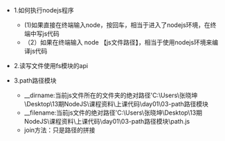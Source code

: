 * 1.如何执行nodejs程序
    * (1)如果直接在终端输入node，按回车，相当于进入了nodejs环境，在终端中写js代码
    * （2）如果在终端输入 node 【js文件路径】，相当于使用nodejs环境来编译js代码

* 2.读写文件使用fs模块的api

* 3.path路径模块
    * __dirname:当前js文件所在的文件夹的绝对路径'C:\Users\张晓坤\Desktop\13期NodeJS\课程资料\上课代码\day01\03-path路径模块
    * __filename:当前js文件的绝对路径'C:\Users\张晓坤\Desktop\13期NodeJS\课程资料\上课代码\day01\03-path路径模块\path.js
    * join方法：只是路径的拼接